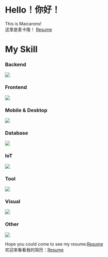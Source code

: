 # Hello！你好！
This is Maicarons!  
这里是麦卡隆！
[Resume](https://www.maicarons.cc/)
# My Skill

### Backend

<p align="left">
  <a href="https://github.com/Maicarons/maicarons">
    <img src="https://skillicons.dev/icons?i=go,nodejs,php,py&perline=6" />
  </a>
</p>

### Frontend

<p align="left">
  <a href="https://github.com/Maicarons/maicarons">
    <img src="https://skillicons.dev/icons?i=js,astro,babel,bootstrap,css,html,nuxtjs,nextjs,pug,react,svg,ts,vite,vue&perline=5" />
  </a>
</p>

### Mobile & Desktop

<p align="left">
  <a href="https://github.com/Maicarons/maicarons">
    <img src="https://skillicons.dev/icons?i=androidstudio,electron,godot,qt,tauri&perline=5" />
  </a>
</p>

### Database

<p align="left">
  <a href="https://github.com/Maicarons/maicarons">
    <img src="https://skillicons.dev/icons?i=mongodb,mysql,sqlite&perline=5" />
  </a>
</p>

### IoT

<p align="left">
  <a href="https://github.com/Maicarons/maicarons">
    <img src="https://skillicons.dev/icons?i=arduino,c&perline=5" />
  </a>
</p>

### Tool

<p align="left">
  <a href="https://skillicons.dev">
    <img src="https://skillicons.dev/icons?i=idea,bash,cmake,git,neovim,vim,visualstudio,vscode&perline=5" />
  </a>
</p>


### Visual

<p align="left">
  <a href="https://skillicons.dev">
    <img src="https://skillicons.dev/icons?i=ae,au,blender,ps,pr&perline=5" />
  </a>
</p>

### Other

<p align="left">
  <a href="https://skillicons.dev">
    <img src="https://skillicons.dev/icons?i=nginx,vercel,netlify,md,linux,github,githubactions,gitlab&perline=5" />
  </a>
</p>

Hope you could come to see my resume:[Resume](https://www.maicarons.cc/)  
欢迎来看看我的简历：[Resume](https://www.maicarons.cc/)
